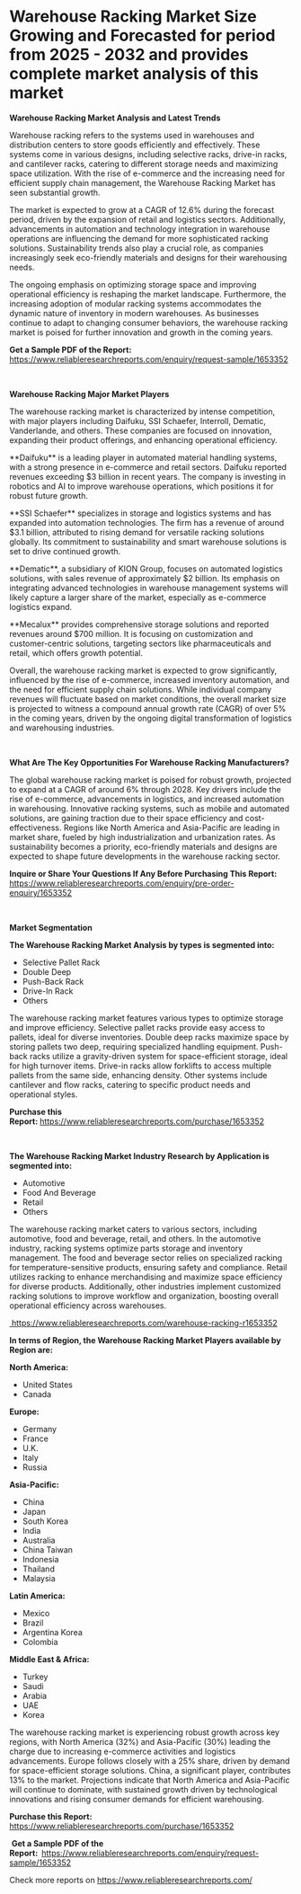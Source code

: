 <p><h1>Warehouse Racking Market Size Growing and Forecasted for period from 2025 - 2032 and provides complete market analysis of this market</h1></p><p><strong>Warehouse Racking Market Analysis and Latest Trends</strong></p>
<p><p>Warehouse racking refers to the systems used in warehouses and distribution centers to store goods efficiently and effectively. These systems come in various designs, including selective racks, drive-in racks, and cantilever racks, catering to different storage needs and maximizing space utilization. With the rise of e-commerce and the increasing need for efficient supply chain management, the Warehouse Racking Market has seen substantial growth.</p><p>The market is expected to grow at a CAGR of 12.6% during the forecast period, driven by the expansion of retail and logistics sectors. Additionally, advancements in automation and technology integration in warehouse operations are influencing the demand for more sophisticated racking solutions. Sustainability trends also play a crucial role, as companies increasingly seek eco-friendly materials and designs for their warehousing needs.</p><p>The ongoing emphasis on optimizing storage space and improving operational efficiency is reshaping the market landscape. Furthermore, the increasing adoption of modular racking systems accommodates the dynamic nature of inventory in modern warehouses. As businesses continue to adapt to changing consumer behaviors, the warehouse racking market is poised for further innovation and growth in the coming years.</p></p>
<p><strong>Get a Sample PDF of the Report:&nbsp;</strong> <a href="https://www.reliableresearchreports.com/enquiry/request-sample/1653352?utm_campaign=3036&utm_medium=2&utm_source=Github&utm_content=ia&utm_term=05032025&utm_id=warehouse-racking">https://www.reliableresearchreports.com/enquiry/request-sample/1653352</a></p>
<p>&nbsp;</p>
<p><strong>Warehouse Racking Major Market Players</strong></p>
<p><p>The warehouse racking market is characterized by intense competition, with major players including Daifuku, SSI Schaefer, Interroll, Dematic, Vanderlande, and others. These companies are focused on innovation, expanding their product offerings, and enhancing operational efficiency.</p><p>**Daifuku** is a leading player in automated material handling systems, with a strong presence in e-commerce and retail sectors. Daifuku reported revenues exceeding $3 billion in recent years. The company is investing in robotics and AI to improve warehouse operations, which positions it for robust future growth.</p><p>**SSI Schaefer** specializes in storage and logistics systems and has expanded into automation technologies. The firm has a revenue of around $3.1 billion, attributed to rising demand for versatile racking solutions globally. Its commitment to sustainability and smart warehouse solutions is set to drive continued growth.</p><p>**Dematic**, a subsidiary of KION Group, focuses on automated logistics solutions, with sales revenue of approximately $2 billion. Its emphasis on integrating advanced technologies in warehouse management systems will likely capture a larger share of the market, especially as e-commerce logistics expand.</p><p>**Mecalux** provides comprehensive storage solutions and reported revenues around $700 million. It is focusing on customization and customer-centric solutions, targeting sectors like pharmaceuticals and retail, which offers growth potential.</p><p>Overall, the warehouse racking market is expected to grow significantly, influenced by the rise of e-commerce, increased inventory automation, and the need for efficient supply chain solutions. While individual company revenues will fluctuate based on market conditions, the overall market size is projected to witness a compound annual growth rate (CAGR) of over 5% in the coming years, driven by the ongoing digital transformation of logistics and warehousing industries.</p></p>
<p>&nbsp;</p>
<p><strong>What Are The Key Opportunities For Warehouse Racking Manufacturers?</strong></p>
<p><p>The global warehouse racking market is poised for robust growth, projected to expand at a CAGR of around 6% through 2028. Key drivers include the rise of e-commerce, advancements in logistics, and increased automation in warehousing. Innovative racking systems, such as mobile and automated solutions, are gaining traction due to their space efficiency and cost-effectiveness. Regions like North America and Asia-Pacific are leading in market share, fueled by high industrialization and urbanization rates. As sustainability becomes a priority, eco-friendly materials and designs are expected to shape future developments in the warehouse racking sector.</p></p>
<p><strong>Inquire or Share Your Questions If Any Before Purchasing This Report:</strong> <a href="https://www.reliableresearchreports.com/enquiry/pre-order-enquiry/1653352?utm_campaign=3036&utm_medium=2&utm_source=Github&utm_content=ia&utm_term=05032025&utm_id=warehouse-racking">https://www.reliableresearchreports.com/enquiry/pre-order-enquiry/1653352</a></p>
<p>&nbsp;</p>
<p><strong>Market Segmentation</strong></p>
<p><strong>The Warehouse Racking Market Analysis by types is segmented into:</strong></p>
<p><ul><li>Selective Pallet Rack</li><li>Double Deep</li><li>Push-Back Rack</li><li>Drive-In Rack</li><li>Others</li></ul></p>
<p><p>The warehouse racking market features various types to optimize storage and improve efficiency. Selective pallet racks provide easy access to pallets, ideal for diverse inventories. Double deep racks maximize space by storing pallets two deep, requiring specialized handling equipment. Push-back racks utilize a gravity-driven system for space-efficient storage, ideal for high turnover items. Drive-in racks allow forklifts to access multiple pallets from the same side, enhancing density. Other systems include cantilever and flow racks, catering to specific product needs and operational styles.</p></p>
<p><strong>Purchase this Report:&nbsp;</strong><a href="https://www.reliableresearchreports.com/purchase/1653352?utm_campaign=3036&utm_medium=2&utm_source=Github&utm_content=ia&utm_term=05032025&utm_id=warehouse-racking">https://www.reliableresearchreports.com/purchase/1653352</a></p>
<p>&nbsp;</p>
<p><strong>The Warehouse Racking Market Industry Research by Application is segmented into:</strong></p>
<p><ul><li>Automotive</li><li>Food And Beverage</li><li>Retail</li><li>Others</li></ul></p>
<p><p>The warehouse racking market caters to various sectors, including automotive, food and beverage, retail, and others. In the automotive industry, racking systems optimize parts storage and inventory management. The food and beverage sector relies on specialized racking for temperature-sensitive products, ensuring safety and compliance. Retail utilizes racking to enhance merchandising and maximize space efficiency for diverse products. Additionally, other industries implement customized racking solutions to improve workflow and organization, boosting overall operational efficiency across warehouses.</p></p>
<p><a href="https://www.reliableresearchreports.com/warehouse-racking-r1653352?utm_campaign=3036&utm_medium=2&utm_source=Github&utm_content=ia&utm_term=05032025&utm_id=warehouse-racking">&nbsp;https://www.reliableresearchreports.com/warehouse-racking-r1653352</a></p>
<p><strong>In terms of Region, the Warehouse Racking Market Players available by Region are:</strong></p>
<p>
    <p> <strong> North America: </strong>
        <ul>
            <li>United States</li>
            <li>Canada</li>
        </ul>
        </p> 
    <p> <strong> Europe: </strong>
        <ul>
            <li>Germany</li>
            <li>France</li>
            <li>U.K.</li>
            <li>Italy</li>
            <li>Russia</li>
        </ul>
        </p> 
    <p> <strong> Asia-Pacific: </strong>
        <ul>
            <li>China</li>
            <li>Japan</li>
            <li>South Korea</li>
            <li>India</li>
            <li>Australia</li>
            <li>China Taiwan</li>
            <li>Indonesia</li>
            <li>Thailand</li>
            <li>Malaysia</li>
        </ul>
        </p> 
    <p> <strong> Latin America: </strong>
        <ul>
            <li>Mexico</li>
            <li>Brazil</li>
            <li>Argentina Korea</li>
            <li>Colombia</li>
        </ul>
        </p> 
    <p> <strong> Middle East & Africa: </strong>
        <ul>
            <li>Turkey</li>
            <li>Saudi</li>
            <li>Arabia</li>
            <li>UAE</li>
            <li>Korea</li>
        </ul>
    </p>
    </p>
<p><p>The warehouse racking market is experiencing robust growth across key regions, with North America (32%) and Asia-Pacific (30%) leading the charge due to increasing e-commerce activities and logistics advancements. Europe follows closely with a 25% share, driven by demand for space-efficient storage solutions. China, a significant player, contributes 13% to the market. Projections indicate that North America and Asia-Pacific will continue to dominate, with sustained growth driven by technological innovations and rising consumer demands for efficient warehousing.</p></p>
<p><strong>Purchase this Report: </strong><a href="https://www.reliableresearchreports.com/purchase/1653352?utm_campaign=3036&utm_medium=2&utm_source=Github&utm_content=ia&utm_term=05032025&utm_id=warehouse-racking">https://www.reliableresearchreports.com/purchase/1653352</a></p>
<p>&nbsp;<strong>Get a Sample PDF of the Report:&nbsp;&nbsp;</strong><a href="https://www.reliableresearchreports.com/enquiry/request-sample/1653352?utm_campaign=3036&utm_medium=2&utm_source=Github&utm_content=ia&utm_term=05032025&utm_id=warehouse-racking">https://www.reliableresearchreports.com/enquiry/request-sample/1653352</a></p>
<p><strong></strong></p>
<p>Check more reports on <a href="https://www.reliableresearchreports.com/?utm_campaign=3036&utm_medium=2&utm_source=Github&utm_content=ia&utm_term=05032025&utm_id=warehouse-racking">https://www.reliableresearchreports.com/</a></p>